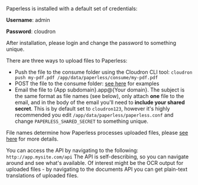 Paperless is installed with a default set of credentials:

**Username**: admin

**Password**: cloudron

After installation, please login and change the password to something unique.

There are three ways to upload files to Paperless:

* Push the file to the consume folder using the Cloudron CLI tool: `cloudron push my-pdf.pdf /app/data/paperless/consume/my-pdf.pdf`
* POST the file to the consume folder: [see here](https://paperless.readthedocs.io/en/latest/consumption.html#http-post) for examples
* Email the file to {App subdomain}.app@{Your domain}. The subject is the same format as file names (see below), only attach **one** file to the email, and in the body of the email you'll need to **include your shared secret**. This is by default set to `cloudron123`, however it's highly recommended you edit `/app/data/paperless/paperless.conf` and change `PAPERLESS_SHARED_SECRET` to something unique.

File names determine how Paperless processes uploaded files, please [see here](https://paperless.readthedocs.io/en/latest/guesswork.html#file-naming) for more details.

You can access the API by navigating to the following: `http://app.mysite.com/api` The API is self-describing, so you can navigate around and see what's available. Of interest might be the OCR output for uploaded files - by navigating to the documents API you can get plain-text translations of uploaded files. 